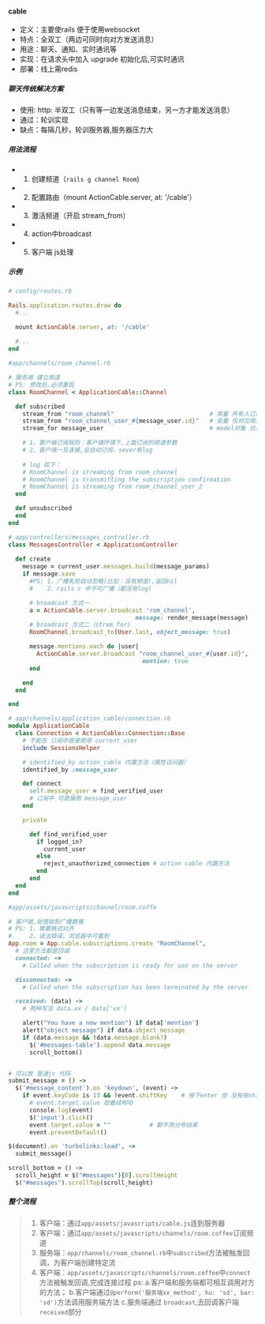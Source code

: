 #### cable
- 定义：主要使rails 便于使用websocket
- 特点：全双工（两边可同时向对方发送消息）
- 用途：聊天、通知、实时通讯等
- 实现：在请求头中加入 upgrade 初始化后,可实时通讯
- 部署：线上需redis

##### 聊天传统解决方案
- 使用: http: 半双工（只有等一边发送消息结束，另一方才能发送消息）
- 通过：轮训实现
- 缺点：每隔几秒，轮训服务器,服务器压力大


##### 用法流程
- 1. 创建频道（`rails g channel Room`)
- 2. 配置路由（mount ActionCable.server, at: '/cable'）
- 3. 激活频道（开启 stream_from）
- 4. action中broadcast
- 5. 客户端 js处理

##### 示例
```ruby
# config/routes.rb

Rails.application.routes.draw do
  #...

  mount ActionCable.server, at: '/cable'
  
  #...
end
``` 
```ruby
#app/channels/room_channel.rb

# 服务端 建立频道
# PS: 修改后,必须重启
class RoomChannel < ApplicationCable::Channel

  def subscribed
    stream_from "room_channel"                           # 常量 所有人订阅 全局
    stream_from "room_channel_user_#{message_user.id}"   # 变量 仅对应用户订阅
    stream_for message_user                              # model对象 对应用户端 代表对象订阅

    # 1、客户端订阅规则：客户端环境下,上面订阅的频道参数
    # 2、客户端一旦连接,会自动订阅，sever有log
    
    # log 如下：
    # RoomChannel is streaming from room_channel
    # RoomChannel is transmitting the subscription confirmation
    # RoomChannel is streaming from room_channel_user_2
  end

  def unsubscribed
  end
end
```
```ruby
# app/controllers/messages_controller.rb
class MessagesController < ApplicationController
  
  def create
    message = current_user.messages.build(message_params)
    if message.save
      #PS: 1、广播失败自动忽略(比如：没有频道),返回nil
      #    2、rails c 中不可广播（都没有log)

      # broadcast 方式一
      a = ActionCable.server.broadcast 'rom_channel',
                                    message: render_message(message)
      # broadcast 方式二（strem_for)
      RoomChannel.broadcast_to(User.last, object_message: true)

      message.mentions.each do |user|
        ActionCable.server.broadcast "room_channel_user_#{user.id}",
                                      mention: true
      end

    end
  end

end
```
```ruby
# app/channels/application_cable/connection.rb
module ApplicationCable
  class Connection < ActionCable::Connection::Base
    # 不能在 订阅中直接使用 current_user
    include SessionsHelper

    # identified_by action_cable 内置方法（属性访问器）
    identified_by :message_user

    def connect
      self.message_user = find_verified_user
      # 订阅中 可直接用 message_user
    end

    private

      def find_verified_user
        if logged_in?
          current_user
        else
          reject_unauthorized_connection # action cable 内置方法
        end
      end
  end
end
```

```ruby
#app/assets/javascripts/channel/room.coffe

# 客户端,处理收到广播数据
# PS: 1、需要格式对齐
#     2、语法错误，浏览器中可看到
App.room = App.cable.subscriptions.create "RoomChannel",
  # 这里方法都是回调
  connected: ->
    # Called when the subscription is ready for use on the server

  disconnected: ->
    # Called when the subscription has been terminated by the server

  received: (data) ->
    # 两种写法 data.xx / data['xx']

    alert("You have a new mention") if data['mention']
    alert("object message") if data.object_message
    if (data.message && !data.message.blank?)
      $('#messages-table').append data.message
      scroll_bottom()


# 可以放 普通js 代码
submit_message = () ->
  $('#message_content').on 'keydown', (event) ->
    if event.keyCode is 13 && !event.shiftKey    # 按下enter 但 没有按shift
      # event.target.value 层叠结构哈
      console.log(event)
      $('input').click()
      event.target.value = ""           # 都不用分号结束
      event.preventDefault()

$(document).on 'turbolinks:load', ->
  submit_message()

scroll_bottom = () ->
  scroll_height = $("#messages")[0].scrollHeight
  $("#messages").scrollTop(scroll_height)
```

##### 整个流程
> 1. 客户端：通过`app/assets/javascripts/cable.js`连到服务器
> 2. 客户端：通过`app/assets/javascripts/channels/room.coffee`订阅频道
> 3. 服务端：`app/channels/room_channel.rb`中`subscribed`方法被触发回调，为客户端创建特定流
> 4. 客户端：`app/assets/javascripts/channels/room.coffee`中`connect`方法被触发回调,完成连接过程
>ps: a.客户端和服务端都可相互调用对方的方法；
>    b.客户端通过`@perform('服务端xx_method', hu: 'sd', bar: 'sd')`方法调用服务端方法
>    c.服务端通过 `broadcast`,去回调客户端 `received`部分






